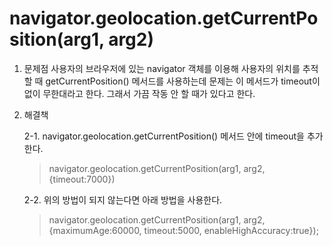 # navigator.geolocation.getCurrentPosition(arg1, arg2)
1. 문제점
사용자의 브라우저에 있는 navigator 객체를 이용해 사용자의 위치를 추적할 때 getCurrentPosition() 메서드를 사용하는데
문제는 이 메서드가 timeout이 없이 무한대라고 한다. 그래서 가끔 작동 안 할 때가 있다고 한다.
2. 해결책
 
    2-1. navigator.geolocation.getCurrentPosition() 메서드 안에 timeout을 추가한다.
    > navigator.geolocation.getCurrentPosition(arg1, arg2, {timeout:7000})

    2-2. 위의 방법이 되지 않는다면 아래 방법을 사용한다.
    > navigator.geolocation.getCurrentPosition(arg1, arg2, {maximumAge:60000, timeout:5000, enableHighAccuracy:true});